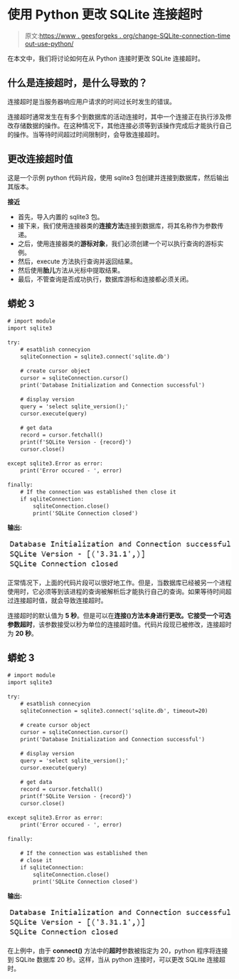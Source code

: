 # 使用 Python 更改 SQLite 连接超时

> 原文:[https://www . geesforgeks . org/change-SQLite-connection-time out-use-python/](https://www.geeksforgeeks.org/change-sqlite-connection-timeout-using-python/)

在本文中，我们将讨论如何在从 Python 连接时更改 SQLite 连接超时。

## 什么是连接超时，是什么导致的？

连接超时是当服务器响应用户请求的时间过长时发生的错误。

连接超时通常发生在有多个到数据库的活动连接时，其中一个连接正在执行涉及修改存储数据的操作。在这种情况下，其他连接必须等到该操作完成后才能执行自己的操作。当等待时间超过时间限制时，会导致连接超时。

## 更改连接超时值

这是一个示例 python 代码片段，使用 sqlite3 包创建并连接到数据库，然后输出其版本。

**接近**

*   首先，导入内置的 sqlite3 包。
*   接下来，我们使用连接器类的**连接方法**连接到数据库，将其名称作为参数传递。
*   之后，使用连接器类的**游标对象**，我们必须创建一个可以执行查询的游标实例。
*   然后，execute 方法执行查询并返回结果。
*   然后使用**胎儿**方法从光标中提取结果。
*   最后，不管查询是否成功执行，数据库游标和连接都必须关闭。

## 蟒蛇 3

```
# import module
import sqlite3

try:
    # esatblish connecyion
    sqliteConnection = sqlite3.connect('sqlite.db')

    # create cursor object
    cursor = sqliteConnection.cursor()
    print('Database Initialization and Connection successful')

    # display version
    query = 'select sqlite_version();'
    cursor.execute(query)

    # get data
    record = cursor.fetchall()
    print(f'SQLite Version - {record}')
    cursor.close()

except sqlite3.Error as error:
    print('Error occured - ', error)

finally:
    # If the connection was established then close it
    if sqliteConnection:
        sqliteConnection.close()
        print('SQLite Connection closed')
```

**输出:**

![](img/74758ffa567ad648f37f2987555ef722.png)

正常情况下，上面的代码片段可以很好地工作。但是，当数据库已经被另一个进程使用时，它必须等到该进程的查询被解析后才能执行自己的查询。如果等待时间超过连接超时值，就会导致连接超时。

连接超时的默认值为 **5 秒**。但是可以在**连接()**方法本身进行更改。它接受一个可选参数**超时**，该参数接受以秒为单位的连接超时值。代码片段现已被修改，连接超时为 **20 秒**。

## 蟒蛇 3

```
# import module
import sqlite3

try:
    # esatblish connecyion
    sqliteConnection = sqlite3.connect('sqlite.db', timeout=20)

    # create cursor object
    cursor = sqliteConnection.cursor()
    print('Database Initialization and Connection successful')

    # display version
    query = 'select sqlite_version();'
    cursor.execute(query)

    # get data
    record = cursor.fetchall()
    print(f'SQLite Version - {record}')
    cursor.close()

except sqlite3.Error as error:
    print('Error occured - ', error)

finally:

    # If the connection was established then
    # close it
    if sqliteConnection:
        sqliteConnection.close()
        print('SQLite Connection closed')
```

**输出:**

![](img/74758ffa567ad648f37f2987555ef722.png)

在上例中，由于 **connect()** 方法中的**超时**参数被指定为 20，python 程序将连接到 SQLite 数据库 20 秒。这样，当从 python 连接时，可以更改 SQLite 连接超时。